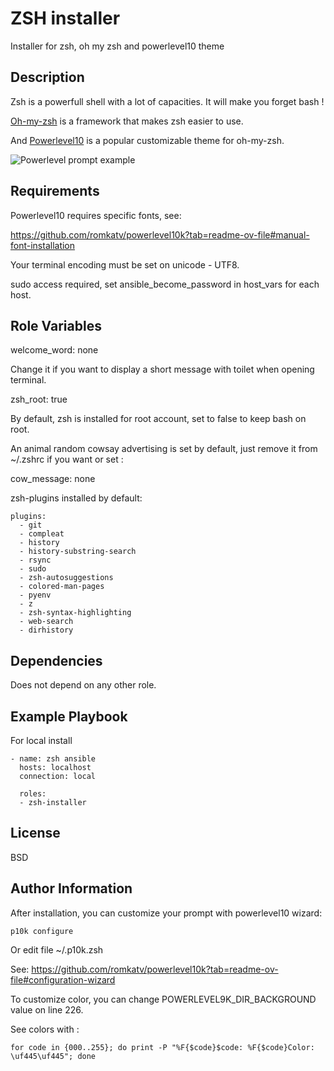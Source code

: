 ZSH installer
=========

Installer for zsh, oh my zsh and powerlevel10 theme

Description
-----------

Zsh is a powerfull shell with a lot of capacities. It will make you forget bash !

[Oh-my-zsh](https://ohmyz.sh/) is a framework that makes zsh easier to use.

And [Powerlevel10](https://github.com/romkatv/powerlevel10k) is a popular customizable theme for oh-my-zsh.

![Powerlevel prompt example](https://sacoche.libre34.org/s/aofHRSib9kfYg8d/preview)

Requirements
------------

Powerlevel10 requires specific fonts, see:

<https://github.com/romkatv/powerlevel10k?tab=readme-ov-file#manual-font-installation>

Your terminal encoding must be set on unicode - UTF8.

sudo access required, set ansible_become_password in host_vars for each host.

Role Variables
--------------

welcome_word: none

Change it if you want to display a short message with toilet when opening terminal.

zsh_root: true

By default, zsh is installed for root account, set to false to keep bash on root.

An animal random cowsay advertising is set by default, just remove it from ~/.zshrc if you want or set :

cow_message: none

zsh-plugins installed by default:

    plugins:
      - git
      - compleat
      - history
      - history-substring-search
      - rsync
      - sudo
      - zsh-autosuggestions
      - colored-man-pages
      - pyenv
      - z
      - zsh-syntax-highlighting
      - web-search
      - dirhistory


Dependencies
------------

Does not depend on any other role.

Example Playbook
----------------

For local install

    - name: zsh ansible
      hosts: localhost
      connection: local
 
      roles:
      - zsh-installer

License
-------

BSD

Author Information
------------------

After installation, you can customize your prompt with powerlevel10 wizard:

`p10k configure`

Or edit file ~/.p10k.zsh

See: <https://github.com/romkatv/powerlevel10k?tab=readme-ov-file#configuration-wizard>

To customize color, you can change POWERLEVEL9K_DIR_BACKGROUND value on line 226.

See colors with :

`for code in {000..255}; do print -P "%F{$code}$code: %F{$code}Color: \uf445\uf445"; done`

